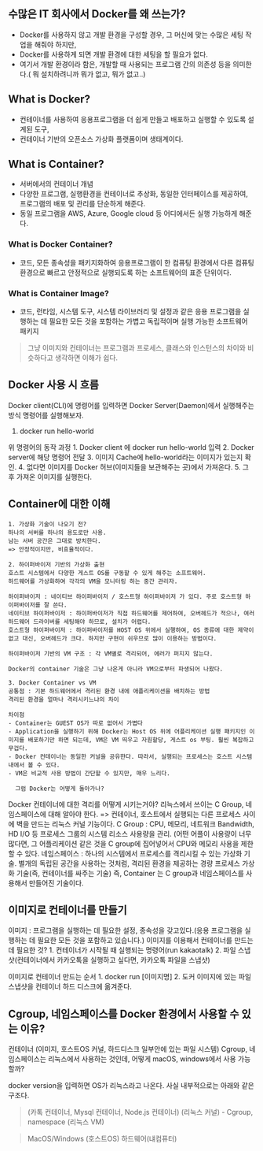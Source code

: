 ## 수많은 IT 회사에서 Docker를 왜 쓰는가?
- Docker를 사용하지 않고 개발 환경을 구성할 경우, 그 머신에 맞는 수많은 세팅 작업을 해줘야 하지만,
- Docker를 사용하게 되면 개발 환경에 대한 세팅을 할 필요가 없다.
- 여기서 개발 환경이라 함은, 개발할 때 사용되는 프로그램 간의 의존성 등을 의미한다.( 뭐 설치하려니까 뭐가 없고, 뭐가 없고..)

## What is Docker?
- 컨테이너를 사용하여 응용프로그램을 더 쉽게 만들고 배포하고 실행할 수 있도록 설계된 도구,
- 컨테이너 기반의 오픈소스 가상화 플랫폼이며 생태계이다.

## What is Container?
- 서버에서의 컨테이너 개념
- 다양한 프로그램, 실행환경을 컨테이너로 추상화, 동일한 인터페이스를 제공하여, 프로그램의 배포 및  관리를 단순하게 해준다.
- 동일 프로그램을 AWS, Azure, Google cloud 등 어디에서든 실행 가능하게 해준다.

### What is Docker Container?
- 코드, 모든 종속성을 패키지화하여 응용프로그램이 한 컴퓨팅 환경에서 다른 컴퓨팅 환경으로 빠르고 안정적으로 실행되도록 하는 소프트웨어의 표준 단위이다.

### What is Container Image?
- 코드, 런타임, 시스템 도구, 시스템 라이브러리 및 설정과 같은 응용 프로그램을 실행하는 데 필요한 모든 것을 포함하는 가볍고 독립적이며 실행 가능한 소프트웨어 패키지

> 그냥 이미지와 컨테이너는
> 프로그램과 프로세스, 클래스와 인스턴스의 차이와 비슷하다고 생각하면 이해가 쉽다.

## Docker 사용 시 흐름
Docker client(CLI)에 명령어를 입력하면 Docker Server(Daemon)에서 실행해주는 방식
명령어를 실행해보자.
1.  docker run hello-world

위 명령어의 동작 과정
	1. Docker client 에 docker run hello-world 입력
	2. Docker server에 해당 명령어 전달
	3. 이미지 Cache에 hello-world라는 이미지가 있는지 확인.
	4. 없다면 이미지를 Docker 허브(이미지들을 보관해주는 곳)에서 가져온다.
	5. 그 후 가져온 이미지를 실행한다.

## Container에 대한 이해
	1. 가상화 기술이 나오기 전?
	하나의 서버를 하나의 용도로만 사용.
	남는 서버 공간은 그대로 방치한다.
	=> 안정적이지만, 비효율적이다.
	
	2. 하이퍼바이저 기반의 가상화 출현
	호스트 시스템에서 다양한 게스트 OS를 구동할 수 있게 해주는 소프트웨어.
	하드웨어를 가상화하여 각각의 VM을 모니터링 하는 중간 관리자.
	
	하이퍼바이저 : 네이티브 하이퍼바이저 / 호스트형 하이퍼바이저 가 있다. 주로 호스트형 하이퍼바이저를 잘 쓴다.
	네이티브 하이퍼바이저 : 하이퍼바이저가 직접 하드웨어를 제어하여, 오버헤드가 적으나, 여러 하드웨어 드라이버를 세팅해야 하므로, 설치가 어렵다.
	호스트형 하이퍼바이저 : 하이퍼바이저를 HOST OS 위에서 실행하여, OS 종류에 대한 제약이 없고 대신, 오버헤드가 크다. 하지만 구현이 쉬우므로 많이 이용하는 방법이다.
	
	하이퍼바이저 기반의 VM 구조 : 각 VM별로 격리되어, 에러가 퍼지지 않는다.
	
	Docker의 container 기술은 그냥 나온게 아니라 VM으로부터 파생되어 나왔다.

	3. Docker Container vs VM
	공통점 : 기본 하드웨어에서 격리된 환경 내에 애플리케이션을 배치하는 방법
	격리된 환경을 얼마나 격리시키느냐의 차이
	
	차이점
	- Container는 GUEST OS가 따로 없어서 가볍다
	- Application을 실행하기 위해 Docker는 Host OS 위에 어플리케이션 실행 패키지인 이미지를 배포하기만 하면 되는데, VM은 VM 띄우고 자원할당, 게스트 os 부팅. 훨씬 복잡하고 무겁다.
	- Docker 컨테이너는 동일한 커널을 공유한다. 따라서, 실행되는 프로세스는 호스트 시스템 내에서 볼 수 있다.
	- VM은 비교적 사용 방법이 간단할 수 있지만, 매우 느리다.

      그럼 Docker는 어떻게 돌아가나?
Docker 컨테이너에 대한 격리를 어떻게 시키는거야?
리늑스에서 쓰이는 C Group, 네임스페이스에 대해 알아야 한다.
=> 컨테이너, 호스트에서 실행되는 다른 프로세스 사이에 벽을 만드는 리눅스 커널 기능이다.
C Group : CPU, 메모리, 네트워크 Bandwidth, HD I/O 등 프로세스 그룹의 시스템 리소스 사용량을 관리.
(어떤 어플이 사용량이 너무 많다면, 그 어플리케이션 같은 것을 C group에 집어넣어서 CPU와 메모리 사용을 제한할 수 있다.
네임스페이스 : 하나의 시스템에서 프로세스를 격리시킬 수 있는 가상화 기술. 별개의 독립된 공간을 사용하는 것처럼, 격리된 환경을 제공하는 경량 프로세스 가상화 기술(즉, 컨테이너를 싸주는 기술)
즉, Container 는 C group과 네임스페이스를 사용해서 만들어진 기술이다.
     

## 이미지로 컨테이너를 만들기
이미지 : 프로그램을 실행하는 데 필요한 설정, 종속성을 갖고있다.(응용 프로그램을 실행하는 데 필요한 모든 것을 포함하고 있습니다.)
이미지를 이용해서 컨테이너를 만드는데 필요한 것?
	1. 컨테이너가 시작될 때 실행되는 명령어(run kakaotalk)
	2. 파일 스냅샷(컨테이너에서 카카오톡을 실행하고 싶다면, 카카오톡 파일을 스냅샷)

이미지로 컨테이너 만드는 순서
	1. docker run [이미지명]
	2. 도커 이미지에 있는 파일 스냅샷을 컨테이너 하드 디스크에 옮겨준다.

## Cgroup, 네임스페이스를 Docker 환경에서 사용할 수 있는 이유?
컨테이너 (이미지, 호스트OS 커널, 하드디스크 일부안에 있는 파일 시스템)
Cgroup, 네임스페이스는 리눅스에서 사용하는 것인데, 어떻게 macOS, windows에서 사용 가능할까?

docker version을 입력하면 OS가 리눅스라고 나온다.
사실 내부적으로는 아래와 같은 구조다.

> (카톡 컨테이너, Mysql 컨테이너, Node.js 컨테이너)
> (리눅스 커널) - Cgroup, namespace
> (리눅스 VM)

> MacOS/Windows (호스트OS)
> 하드웨어(냬컴퓨터)
